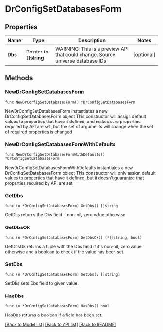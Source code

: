 # DrConfigSetDatabasesForm

## Properties

Name | Type | Description | Notes
------------ | ------------- | ------------- | -------------
**Dbs** | Pointer to **[]string** | WARNING: This is a preview API that could change. Source universe database IDs | [optional] 

## Methods

### NewDrConfigSetDatabasesForm

`func NewDrConfigSetDatabasesForm() *DrConfigSetDatabasesForm`

NewDrConfigSetDatabasesForm instantiates a new DrConfigSetDatabasesForm object
This constructor will assign default values to properties that have it defined,
and makes sure properties required by API are set, but the set of arguments
will change when the set of required properties is changed

### NewDrConfigSetDatabasesFormWithDefaults

`func NewDrConfigSetDatabasesFormWithDefaults() *DrConfigSetDatabasesForm`

NewDrConfigSetDatabasesFormWithDefaults instantiates a new DrConfigSetDatabasesForm object
This constructor will only assign default values to properties that have it defined,
but it doesn't guarantee that properties required by API are set

### GetDbs

`func (o *DrConfigSetDatabasesForm) GetDbs() []string`

GetDbs returns the Dbs field if non-nil, zero value otherwise.

### GetDbsOk

`func (o *DrConfigSetDatabasesForm) GetDbsOk() (*[]string, bool)`

GetDbsOk returns a tuple with the Dbs field if it's non-nil, zero value otherwise
and a boolean to check if the value has been set.

### SetDbs

`func (o *DrConfigSetDatabasesForm) SetDbs(v []string)`

SetDbs sets Dbs field to given value.

### HasDbs

`func (o *DrConfigSetDatabasesForm) HasDbs() bool`

HasDbs returns a boolean if a field has been set.


[[Back to Model list]](../README.md#documentation-for-models) [[Back to API list]](../README.md#documentation-for-api-endpoints) [[Back to README]](../README.md)


